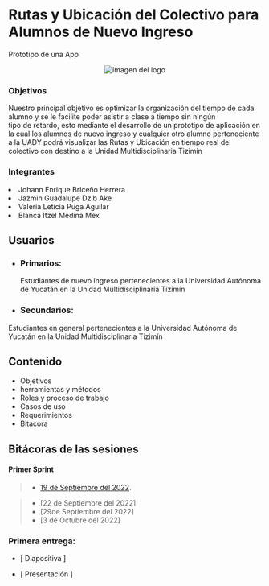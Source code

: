 

<p align="center">
<p><h1>Rutas y Ubicación del Colectivo para Alumnos de Nuevo Ingreso</h1></p>
<p>Prototipo de una App</p>
<p align="center">
<img src="images.jpg" alt="imagen del logo">


</p>
<h3>Objetivos</h3>
<p> Nuestro principal objetivo es optimizar la organización  del tiempo de cada alumno y se le facilite poder asistir a clase a tiempo sin ningún</br>  tipo de retardo, esto mediante el desarrollo de un prototipo de aplicación en la cual los alumnos de nuevo ingreso y cualquier otro alumno perteneciente a la UADY podrá visualizar las Rutas y Ubicación en tiempo real del colectivo con destino a la Unidad Multidisciplinaria Tizimín</p>

<h3>Integrantes</h3>
<li>Johann Enrique Briceño Herrera</li>
<li>Jazmin Guadalupe Dzib Ake</li>
<li>Valeria Leticia Puga Aguilar</li>
<li>Blanca Itzel Medina Mex</li>

##  Usuarios

- ### Primarios:

  Estudiantes de nuevo ingreso pertenecientes a la Universidad Autónoma de Yucatán en la Unidad Multidisciplinaria Tizimín

- ### Secundarios:
 Estudiantes en general pertenecientes a la Universidad Autónoma de Yucatán en la Unidad Multidisciplinaria Tizimín
  
  ##  Contenido 
  
  - Objetivos
  - herramientas y métodos
  - Roles y proceso de trabajo
  - Casos de uso
  - Requerimientos
  - Bitacora
   
  ##  Bitácoras de las sesiones

####  Primer Sprint

> - [19 de Septiembre del 2022](https://github.com/JOHANN28910231/Proyecto-Fis/files/9711614/REUNION1.md "Click aquí").


> - [22 de Septiembre del 2022]
> - [29de Septiembre del 2022]
> - [3 de Octubre del 2022]

###  Primera entrega:

- [ Diapositiva ]

- [ Presentación ]
